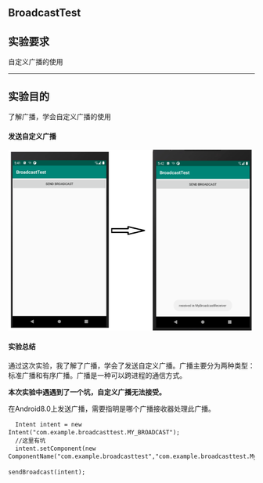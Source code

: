 ## BroadcastTest

## 实验要求

自定义广播的使用

------

## 实验目的

了解广播，学会自定义广播的使用



#### 发送自定义广播

<img src="实验报告.assets/image-20201117134303827.png" alt="image-20201117134303827" style="zoom: 50%;" />



#### 实验总结





通过这次实验，我了解了广播，学会了发送自定义广播。广播主要分为两种类型：标准广播和有序广播。广播是一种可以跨进程的通信方式。

**本次实验中遇遇到了一个坑，自定义广播无法接受。**

在Android8.0上发送广播，需要指明是哪个广播接收器处理此广播。

```
  Intent intent = new Intent("com.example.broadcasttest.MY_BROADCAST");
  //这里有坑
  intent.setComponent(new ComponentName("com.example.broadcasttest","com.example.broadcasttest.MyBroadcastReceiver"));

sendBroadcast(intent);
```



